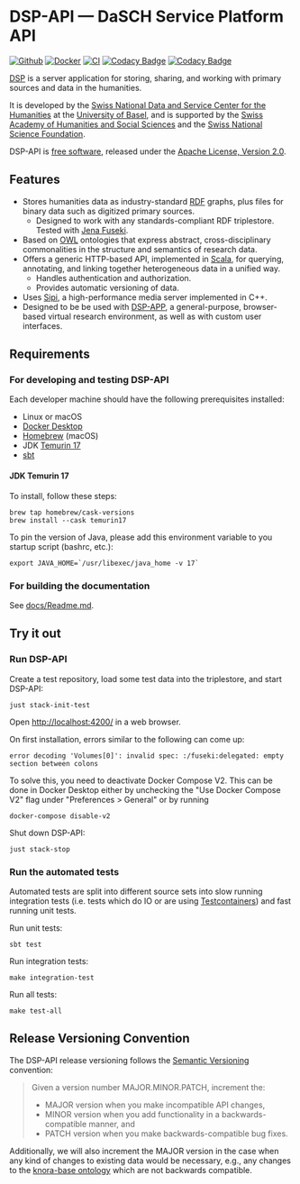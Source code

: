 # DSP-API &mdash; DaSCH Service Platform API

[![Github](https://img.shields.io/github/v/tag/dasch-swiss/dsp-api?include_prereleases&label=Github%20tag)](https://github.com/dasch-swiss/dsp-api)
[![Docker](https://img.shields.io/docker/v/daschswiss/knora-api?label=Docker%20image)](https://hub.docker.com/r/daschswiss/knora-api)
[![CI](https://github.com/dasch-swiss/dsp-app/workflows/CI/badge.svg)](https://github.com/dasch-swiss/dsp-api/actions?query=workflow%3ACI)
[![Codacy Badge](https://app.codacy.com/project/badge/Grade/4c8f6736facf4e3ab6b0436c0c1ff197)](https://www.codacy.com/gh/dasch-swiss/dsp-api/dashboard?utm_source=github.com&amp;utm_medium=referral&amp;utm_content=dasch-swiss/dsp-api&amp;utm_campaign=Badge_Grade)
[![Codacy Badge](https://app.codacy.com/project/badge/Coverage/4c8f6736facf4e3ab6b0436c0c1ff197)](https://www.codacy.com/gh/dasch-swiss/dsp-api/dashboard?utm_source=github.com&utm_medium=referral&utm_content=dasch-swiss/dsp-api&utm_campaign=Badge_Coverage)

[DSP](https://admin.dasch.swiss/) is a server application for storing, sharing, and working with primary sources and data in the humanities.

It is developed by the [Swiss National Data and Service Center for the Humanities](https://dasch.swiss)
at the [University of Basel](https://www.unibas.ch), and is supported by the
[Swiss Academy of Humanities and Social Sciences](https://www.sagw.ch) and
the [Swiss National Science Foundation](https://snf.ch).

DSP-API is [free software](http://www.gnu.org/philosophy/free-sw.en.html),
released under the [Apache License, Version 2.0](http://www.apache.org/licenses/LICENSE-2.0).

## Features

* Stores humanities data as industry-standard [RDF](http://www.w3.org/TR/2014/NOTE-rdf11-primer-20140624/) graphs, plus files for binary data such as digitized primary sources.
  * Designed to work with any standards-compliant RDF triplestore. Tested with [Jena Fuseki](https://jena.apache.org/).
* Based on [OWL](http://www.w3.org/TR/2012/REC-owl2-primer-20121211/) ontologies that express abstract, cross-disciplinary commonalities in the structure and semantics of research data.
* Offers a generic HTTP-based API, implemented in [Scala](https://www.scala-lang.org/), for querying, annotating, and linking together heterogeneous data in a unified way.
  * Handles authentication and authorization.
  * Provides automatic versioning of data.
* Uses [Sipi](https://sipi.io), a high-performance media server implemented in C++.
* Designed to be be used with [DSP-APP](https://docs.dasch.swiss/latest/DSP-APP/), a general-purpose, browser-based virtual research environment,
  as well as with custom user interfaces.

## Requirements

### For developing and testing DSP-API

Each developer machine should have the following prerequisites installed:

* Linux or macOS
* [Docker Desktop](https://www.docker.com/products/docker-desktop)
* [Homebrew](https://brew.sh) (macOS)
* JDK [Temurin 17](https://adoptium.net/en-GB/temurin/)
* [sbt](https://www.scala-sbt.org/)

#### JDK Temurin 17

To install, follow these steps:

```shell
brew tap homebrew/cask-versions
brew install --cask temurin17
```

To pin the version of Java, please add this environment variable to you startup script (bashrc, etc.):

```shell
export JAVA_HOME=`/usr/libexec/java_home -v 17`
```

### For building the documentation

See [docs/Readme.md](docs/Readme.md).

## Try it out

### Run DSP-API

Create a test repository, load some test data into the triplestore, and start DSP-API:

```shell
just stack-init-test
```

Open [http://localhost:4200/](http://localhost:4200) in a web browser.

On first installation, errors similar to the following can come up:
```
error decoding 'Volumes[0]': invalid spec: :/fuseki:delegated: empty section between colons
```
To solve this, you need to deactivate Docker Compose V2. This can be done in Docker Desktop either by unchecking the "Use Docker Compose V2" flag under "Preferences > General" or by running
 ```
docker-compose disable-v2
```

Shut down DSP-API:

```shell
just stack-stop
```

### Run the automated tests

Automated tests are split into different source sets into slow running integration tests (i.e. tests which do IO or are
using [Testcontainers](https://www.testcontainers.org/)) and fast running unit tests.

Run unit tests:

```shell
sbt test
```

Run integration tests:

```shell
make integration-test
```

Run all tests:

```shell
make test-all
```

## Release Versioning Convention

The DSP-API release versioning follows the [Semantic Versioning](https://semver.org) convention:

> Given a version number MAJOR.MINOR.PATCH, increment the:
>
> * MAJOR version when you make incompatible API changes,
> * MINOR version when you add functionality in a backwards-compatible manner, and
> * PATCH version when you make backwards-compatible bug fixes.

Additionally, we will also increment the MAJOR version in the case when any kind of changes to existing
data would be necessary, e.g., any changes to the [knora-base ontology](https://docs.dasch.swiss/latest/DSP-API/02-dsp-ontologies/knora-base/) which are not backwards compatible.
